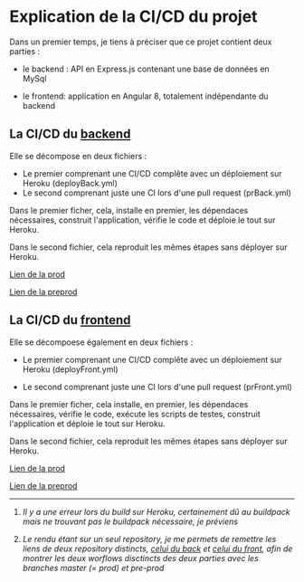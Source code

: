 # Explication de la CI/CD du projet

Dans un premier temps, je tiens à préciser que ce projet contient deux parties :

- le backend : API en Express.js contenant une base de données en MySql

- le frontend: application en Angular 8, totalement indépendante du backend

## La CI/CD du [backend](https://github.com/AlexandreLascaux/dataviz-back)

Elle se décompose en deux fichiers :

- Le premier comprenant une CI/CD complête avec un déploiement sur Heroku (deployBack.yml)
- Le second comprenant juste une CI lors d'une pull request (prBack.yml)

Dans le premier ficher, cela, installe en premier, les dépendaces nécessaires, construit l'application, vérifie le code et déploie le tout sur Heroku.

Dans le second fichier, cela reproduit les mêmes étapes sans déployer sur Heroku.

[Lien de la prod](https://iim-a4-rendu-back.herokuapp.com/)

[Lien de la preprod](https://iim-a4-rendu-back-pre-prod.herokuapp.com/)

## La CI/CD du [frontend](https://github.com/AlexandreLascaux/dataviz-front)

Elle se décompoese également en deux fichiers :

- Le premier comprenant une CI/CD complête avec un déploiement sur Heroku (deployFront.yml)

- Le second comprenant juste une CI lors d'une pull request (prFront.yml)

Dans le premier ficher, cela installe, en premier, les dépendaces nécessaires, vérifie le code, exécute les scripts de testes, construit l'application et déploie le tout sur Heroku.

Dans le second fichier, cela reproduit les mêmes étapes sans déployer sur Heroku.

[Lien de la prod](https://iim-a4-rendu-front.herokuapp.com/)

[Lien de la preprod](https://iim-a4-rendu-front-pre-prod.herokuapp.com/)

___

1. *Il y a une erreur lors du build sur Heroku, certainement dû au buildpack mais ne trouvant pas le buildpack nécessaire, je préviens*

2. *Le rendu étant sur un seul repository, je me permets de remettre les liens de deux repository distincts, [celui du back](https://github.com/AlexandreLascaux/dataviz-back) et [celui du front](https://github.com/AlexandreLascaux/dataviz-front), afin de montrer les deux worflows disctincts des deux parties avec les branches master (= prod) et pre-prod*
